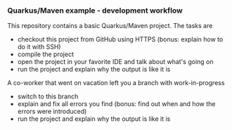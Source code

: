 ### Quarkus/Maven example - development workflow

This repository contains a basic Quarkus/Maven project. The tasks are

* checkout this project from GitHub using HTTPS (bonus: explain how to do it with SSH)
* compile the project
* open the project in your favorite IDE and talk about what's going on
* run the project and explain why the output is like it is

A co-worker that went on vacation left you a branch with work-in-progress

* switch to this branch
* explain and fix all errors you find (bonus: find out when and how the errors were introduced)
* run the project and explain why the output is like it is
